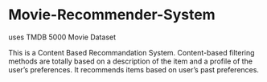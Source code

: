 # Movie-Recommender-System

uses TMDB 5000 Movie Dataset

This is a Content Based Recommandation System.
    Content-based filtering methods are totally based on a description of the item      and a profile of the user’s preferences. It recommends items based on user’s        past preferences.

